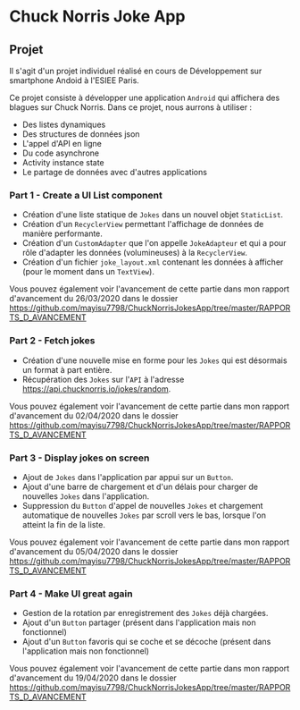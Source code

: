 # Chuck Norris Joke App

## Projet

Il s'agit d'un projet individuel réalisé en cours de Développement sur smartphone Andoid à l'ESIEE Paris.

Ce projet consiste à développer une application `Android` qui affichera des blagues sur Chuck Norris. Dans ce projet, nous aurrons à utiliser : 
* Des listes dynamiques
* Des structures de données json
* L'appel d'API en ligne 
* Du code asynchrone
* Activity instance state
* Le partage de données avec d'autres applications 

### Part 1 - Create a UI List component 

* Création d'une liste statique de `Jokes` dans un nouvel objet `StaticList`.
* Création d'un `RecyclerView` permettant l'affichage de données de manière performante.
* Création d'un `CustomAdapter` que l'on appelle `JokeAdapteur` et qui a pour rôle d'adapter les données (volumineuses) à la `RecyclerView`.
* Création d'un fichier `joke_layout.xml` contenant les données à afficher (pour le moment dans un `TextView`).

Vous pouvez également voir l'avancement de cette partie dans mon rapport d'avancement du 26/03/2020 dans le dossier https://github.com/mayisu7798/ChuckNorrisJokesApp/tree/master/RAPPORTS_D_AVANCEMENT

### Part 2 - Fetch jokes 

* Création d'une nouvelle mise en forme pour les `Jokes` qui est désormais un format à part entière.
* Récupération des `Jokes` sur l'`API` à l'adresse https://api.chucknorris.io/jokes/random.

Vous pouvez également voir l'avancement de cette partie dans mon rapport d'avancement du 02/04/2020 dans le dossier https://github.com/mayisu7798/ChuckNorrisJokesApp/tree/master/RAPPORTS_D_AVANCEMENT


### Part 3 - Display jokes on screen 

* Ajout de `Jokes` dans l'application par appui sur un `Button`.
* Ajout d'une barre de chargement et d'un délais pour charger de nouvelles `Jokes` dans l'application.
* Suppression du `Button` d'appel de nouvelles `Jokes` et chargement automatique de nouvelles `Jokes` par scroll vers le bas, lorsque l'on atteint la fin de la liste.

Vous pouvez également voir l'avancement de cette partie dans mon rapport d'avancement du 05/04/2020 dans le dossier https://github.com/mayisu7798/ChuckNorrisJokesApp/tree/master/RAPPORTS_D_AVANCEMENT


### Part 4 - Make UI great again 

* Gestion de la rotation par enregistrement des `Jokes` déjà chargées.
* Ajout d'un `Button` partager (présent dans l'application mais non fonctionnel)
* Ajout d'un `Button` favoris qui se coche et se décoche (présent dans l'application mais non fonctionnel)

Vous pouvez également voir l'avancement de cette partie dans mon rapport d'avancement du 19/04/2020 dans le dossier https://github.com/mayisu7798/ChuckNorrisJokesApp/tree/master/RAPPORTS_D_AVANCEMENT
